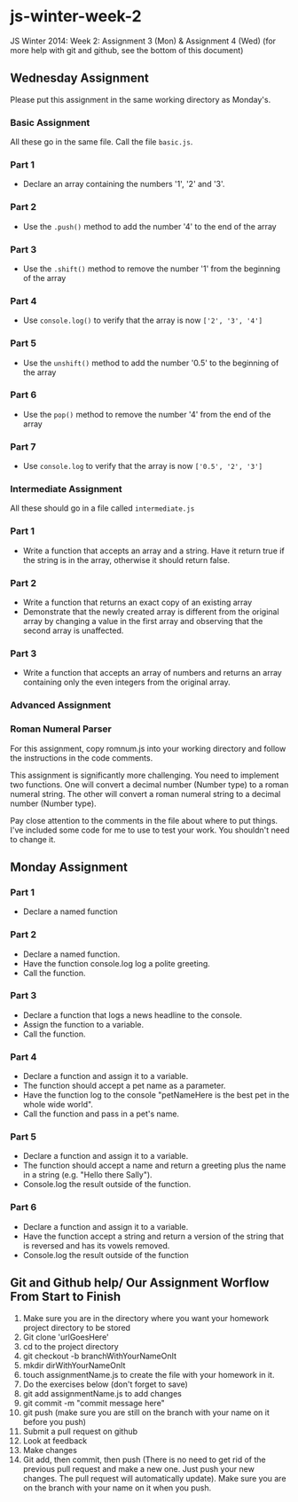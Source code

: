 js-winter-week-2
================

JS Winter 2014: Week 2: Assignment 3 (Mon) &amp; Assignment 4 (Wed)
(for more help with git and github, see the bottom of this document)

## Wednesday Assignment
Please put this assignment in the same working directory as Monday's. 

### Basic Assignment
All these go in the same file. Call the file `basic.js`.

### Part 1
- Declare an array containing the numbers '1', '2' and '3'.

### Part 2
- Use the `.push()` method to add the number '4' to the end of the array

### Part 3
- Use the `.shift()` method to remove the number '1' from the beginning of the array

### Part 4
- Use `console.log()` to verify that the array is now `['2', '3', '4']`

### Part 5
- Use the `unshift()` method to add the number '0.5' to the beginning of the array

### Part 6
- Use the `pop()` method to remove the number '4' from the end of the array

### Part 7
- Use `console.log` to verify that the array is now `['0.5', '2', '3']`

### Intermediate Assignment
All these should go in a file called `intermediate.js`

### Part 1
- Write a function that accepts an array and a string. Have it return true if the string is in the array, otherwise it should return false.

### Part 2
- Write a function that returns an exact copy of an existing array
- Demonstrate that the newly created array is different from the original array by changing a value in the first array and observing that the second array is unaffected.

### Part 3
- Write a function that accepts an array of numbers and returns an array containing only the even integers from the original array.

### Advanced Assignment

### Roman Numeral Parser
For this assignment, copy romnum.js into your working directory and follow the instructions in the code comments.

This assignment is significantly more challenging. You need to implement two functions. One will convert a decimal number (Number type) to a roman numeral string. The other will convert a roman numeral string to a decimal number (Number type).

Pay close attention to the comments in the file about where to put things. I've included some code for me to use to test your work. You shouldn't need to change it.

## Monday Assignment

### Part 1
- Declare a named function 

### Part 2
- Declare a named function. 
- Have the function console.log log a polite greeting. 
- Call the function.

### Part 3 
- Declare a function that logs a news headline to the console. 
- Assign the function to a variable. 
- Call the function.

### Part 4
- Declare a function and assign it to a variable. 
- The function should accept a pet name as a parameter. 
- Have the function log to the console "petNameHere is the best pet in the whole wide world". 
- Call the function and pass in a pet's name. 

### Part 5
- Declare a function and assign it to a variable. 
- The function should accept a name and return a greeting plus the name in a string (e.g. "Hello there Sally"). 
- Console.log the result outside of the function. 

### Part 6 
- Declare a function and assign it to a variable. 
- Have the function accept a string and return a version of the string that is reversed and has its vowels removed.
- Console.log the result outside of the function

## Git and Github help/ Our Assignment Worflow From Start to Finish
1. Make sure you are in the directory where you want your homework project directory to be stored
2. Git clone 'urlGoesHere'
3. cd to the project directory
4. git checkout -b branchWithYourNameOnIt
5. mkdir dirWithYourNameOnIt
6. touch assignmentName.js to create the file with your homework in it.
7. Do the exercises below (don't forget to save)
8. git add assignmentName.js to add changes
9. git commit -m "commit message here"
10. git push (make sure you are still on the branch with your name on it before you push)
11. Submit a pull request on github
12. Look at feedback
13. Make changes
14. Git add, then commit, then push (There is no need to get rid of the previous pull request and make a new one. Just push your new changes. The pull request will automatically update). Make sure you are on the branch with your name on it when you push. 
